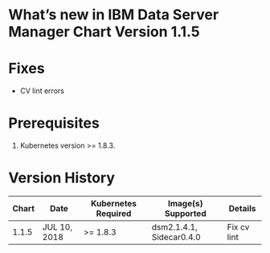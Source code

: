 # What’s new in IBM Data Server Manager Chart Version 1.1.5


# Fixes
* CV lint errors

# Prerequisites
1. Kubernetes version >= 1.8.3.

# Version History

| Chart | Date        | Kubernetes Required | Image(s) Supported         | Details                                                             |
| ----- | ----------- | ------------------- | -------------------------- | ------------------------------------------------------------------- | 
| 1.1.5 | JUL 10, 2018| >= 1.8.3            | dsm2.1.4.1, Sidecar0.4.0   | Fix cv lint |
